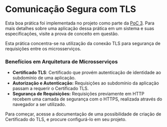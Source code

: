 # Comunicação Segura com TLS

Esta boa prática foi implementada no projeto como parte da [PoC 3](../provas-de-conceito/poc-3-gerenciamento-de-containers-e-servicos.md). Para mais detalhes sobre uma aplicação dessa prática em um sistema e suas especificações, visite a prova de conceito em questão.

Esta prática concentra-se na utilização da conexão TLS para segurança de requisições entre os microsserviços.

### Benefícios em Arquitetura de Microsserviços

* **Certificado TLS**: Certificado que provém autenticação de identidade ao subdomínio de uma aplicação.&#x20;
* **Autorização e Autenticação:** Requisições ao subdomínio da aplicação passam a requerir o Certificado TLS.
* **Segurança de Requisições:** Requisições previamente em HTTP recebem uma camada de segurança com o HTTPS, realizada através do navegador a ser utilizado.

Para começar, acesse a documentação de uma possibilidade de criação de Certificado do TLS, e procure configurá-lo em seu projeto.
